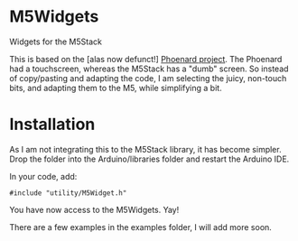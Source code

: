 # M5Widgets
Widgets for the M5Stack

This is based on the [alas now defunct!] [Phoenard project](https://github.com/Phoenard/Phoenard). The Phoenard had a touchscreen, whereas the M5Stack has a "dumb" screen. So instead of copy/pasting and adapting the code, I am selecting the juicy, non-touch bits, and adapting them to the M5, while simplifying a bit.

# Installation

As I am not integrating this to the M5Stack library, it has become simpler. Drop the folder into the Arduino/libraries folder and restart the Arduino IDE.

In your code, add:

    #include "utility/M5Widget.h"

You have now access to the M5Widgets. Yay!

There are a few examples in the examples folder, I will add more soon.
